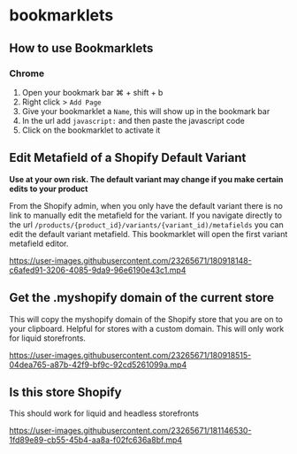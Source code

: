 # bookmarklets

## How to use Bookmarklets

### Chrome
1. Open your bookmark bar ⌘ + shift + b
1. Right click > `Add Page`
1. Give your bookmarklet a `Name`, this will show up in the bookmark bar
1. In the url add `javascript:` and then paste the javascript code
1. Click on the bookmarklet to activate it

## Edit Metafield of a Shopify Default Variant
**Use at your own risk. The default variant may change if you make certain edits to your product**

From the Shopify admin, when you only have the default variant there is no link to manually edit the metafield for the variant. If you navigate directly to the url `/products/{product_id}/variants/{variant_id)/metafields` you can edit the default variant metafield. This bookmarklet will open the first variant metafield editor.

https://user-images.githubusercontent.com/23265671/180918148-c6afed91-3206-4085-9da9-96e6190e43c1.mp4

## Get the .myshopify domain of the current store

This will copy the myshopify domain of the Shopify store that you are on to your clipboard. Helpful for stores with a custom domain. This will only work for liquid storefronts.

https://user-images.githubusercontent.com/23265671/180918515-04dea765-a87b-42f9-bf9c-92cd5261099a.mp4

## Is this store Shopify
This should work for liquid and headless storefronts

https://user-images.githubusercontent.com/23265671/181146530-1fd89e89-cb55-45b4-aa8a-f02fc636a8bf.mp4









